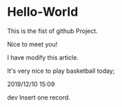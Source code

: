 # Hello-World
This is the fist of github Project.

Nice to meet you!

I have modify this article.

It's very nice to play basketball today;

2019/12/10 15:09

dev Insert one record.
